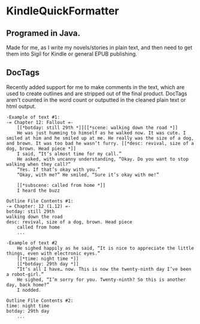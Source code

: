 # KindleQuickFormatter

## Programed in Java.
Made for me, as I write my novels/stories in plain text, and then need to get them into Sigil for Kindle or general EPUB publishing.

## DocTags
Recently added support for me to make comments in the text, which are used to create outlines and are stripped out of the final product. DocTags aren't counted in the word count or outputted in the cleaned plain text or html output.

```
-Example of text #1:
-= Chapter 12: Fallout =-
	[[*botday: still 29th *]][[*scene: walking down the road *]]
	He was just humming to himself as he walked now. It was cute. I smiled at him and he smiled up at me. He really was the size of a dog, and brown. It was too bad he wasn’t furry. [[*desc: revival, size of a dog, brown. Head piece *]]
	I said, “It’s almost time for my call.”
	He asked, with uncanny understanding, “Okay. Do you want to stop walking when they call?”
	“Yes. If that’s okay with you.”
	“Okay, with me?” He smiled, “Sure it’s okay with me!”
  
	[[*subscene: called from home *]]
	I heard the buzz
  
Outline File Contents #1:
-= Chapter: 12 (1.12) =-
botday: still 29th
walking down the road
desc: revival, size of a dog, brown. Head piece
	called from home
	...
  
-Example of text #2
	He sighed happily as he said, “It is nice to appreciate the little things, even with electronic eyes.”
	[[*time: night time *]]
	[[*botday: 29th day *]]
	“It’s all I have… now. This is now the twenty-ninth day I’ve been a robot-girl.”
	He sighed, “I’m sorry for you. Twenty-ninth? So this is another day, back home?”
	I nodded.
  
Outline File Contents #2:
time: night time
botday: 29th day
	...
  
```
